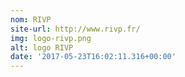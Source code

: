 ```yaml
---
nom: RIVP
site-url: http://www.rivp.fr/
img: logo-rivp.png
alt: logo RIVP
date: '2017-05-23T16:02:11.316+00:00'
---
```

